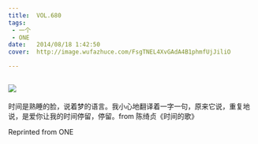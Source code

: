 ```yaml
---
title:	VOL.680
tags:
 - 一个
 - ONE
date:	2014/08/18 1:42:50
cover:	http://image.wufazhuce.com/FsgTNEL4XvGAdA4B1phmfUjJiliO

---
```

![](http://image.wufazhuce.com/FsgTNEL4XvGAdA4B1phmfUjJiliO)
---

时间是熟睡的脸，说着梦的语言。我小心地翻译着一字一句，原来它说，重复地说，是爱你让我的时间停留，停留。from 陈绮贞《时间的歌》
 
Reprinted from ONE
